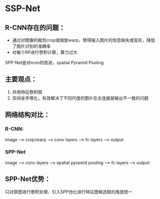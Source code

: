 # SSP-Net

## R-CNN存在的问题：
+ 通过对图像的裁剪crop或缩放warp，使得输入图片的信息缺失或变形，降低了图片识别的准确率  
+ 对每个RP进行卷积计算，算力过大  
  
  
SPP-Net是对rcnn的改进，spatial Pyramid Pooling    
  
  
## 主要观点：
1. 共用特征卷积图
2. 空间金字塔化，有效解决了不同尺度的图片在全连接层输出不一致的问题  

## 网络结构对比：
### R-CNN:
image --> crop/warp --> conv layers --> fc layers --> output   
### SPP-Net
image --> conv layers --> spatial pyramid pooling --> fc layers --> output    

## SPP-Net优势：
只对原图进行卷积处理，引入SPP池化进行特征图候选框的维度统一    
 
